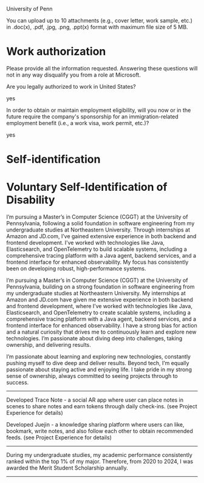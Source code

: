 University of Penn

You can upload up to 10 attachments (e.g.,  cover letter, work sample, etc.) in .doc(x), .pdf, .jpg, .png, .ppt(x)  format with maximum file size of 5 MB.

# Work authorization

Please provide all the information requested. Answering these questions will  not in any way disqualify you from a role at Microsoft. 

Are you legally authorized to work in United States?

yes

In order to obtain or maintain employment eligibility, will you now or in  the future require the company's sponsorship for an immigration-related  employment benefit (i.e., a work visa, work permit, etc.)?

yes

# Self-identification

# Voluntary Self-Identification of Disability

I’m pursuing a Master’s in Computer Science (CGGT) at the University of Pennsylvania, following a solid foundation in software engineering from my undergraduate studies at Northeastern University. Through internships at Amazon and JD.com, I’ve gained extensive experience in both backend and frontend development. I’ve worked with technologies like Java, Elasticsearch, and OpenTelemetry to build scalable systems, including a comprehensive tracing platform with a Java agent, backend services, and a frontend interface for enhanced observability. My focus has consistently been on developing robust, high-performance systems.

I’m pursuing a Master’s in Computer Science (CGGT) at the University of Pennsylvania, building on a strong foundation in software engineering from my undergraduate studies at Northeastern University. My internships at Amazon and JD.com have given me extensive experience in both backend and frontend development, where I’ve worked with technologies like Java, Elasticsearch, and OpenTelemetry to create scalable systems, including a comprehensive tracing platform with a Java agent, backend services, and a frontend interface for enhanced observability. I have a strong bias for action and a natural curiosity that drives me to continuously learn and explore new technologies. I’m passionate about diving deep into challenges, taking ownership, and delivering results. 

I’m passionate about learning and exploring new technologies, constantly pushing myself to dive deep and deliver results. Beyond tech, I’m equally passionate about staying active and enjoying life. I take pride in my strong sense of ownership, always committed to seeing projects through to success.

---

Developed Trace Note - a social AR app where user can place notes in scenes to share notes and earn tokens through daily check-ins. (see Project Experience for details)

Developed Juejin - a knowledge sharing platform where users can like, bookmark, write notes, and also follow each other to obtain recommended feeds. (see Project Experience for details)

---

During my undergraduate studies, my academic performance consistently ranked within the top 1% of my major. Therefore, from 2020 to 2024, I was awarded the Merit Student Scholarship annually.

---

